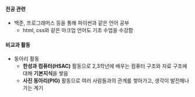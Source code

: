 #### 전공 관련
  - 백준, 프로그래머스 등을 통해 파이썬과 같은 언어 공부
    - html, css와 같은 마크업 언어도 기초 수업을 수강함

#### 비교과 활동
  - 동아리 활동
    - **한성과 컴퓨터(HSAC)** 활동으로 2,3학년에 배우는 컴퓨터 구조와 자료 구조에 대해 **기본지식**을 쌓음
    - **사진 동아리(PIG)** 활동으로 여러 사람들과의 관계를 쌓아가고, 생각이 발전해나가는 계기